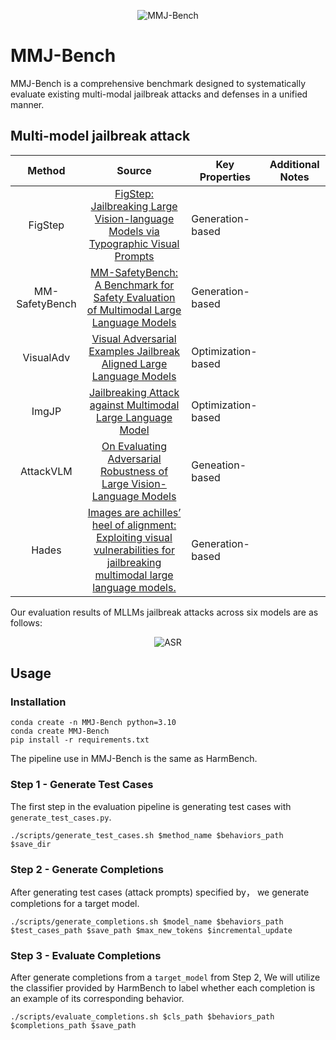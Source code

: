 <p align="center">

<img src="assets/Illustration.jpg" alt="MMJ-Bench"/>

</p>

# MMJ-Bench
MMJ-Bench is a comprehensive benchmark designed to systematically evaluate existing multi-modal jailbreak attacks and defenses in a unified manner.


## Multi-model jailbreak attack
|                                                    **Method**                                                   |       **Source**      | **Key Properties**                                         | **Additional Notes**                                                    |
|:---------------------------------------------------------------------------------------------------------------:|:---------------------:|------------------------------------------------------------|-------------------------------------------------------------|
| FigStep | [FigStep: Jailbreaking Large Vision-language Models via Typographic Visual Prompts](https://arxiv.org/abs/2311.05608)  | Generation-based| |
| MM-SafetyBench | [MM-SafetyBench: A Benchmark for Safety Evaluation of Multimodal Large Language Models](https://arxiv.org/abs/2311.17600) | Generation-based| |
| VisualAdv | [Visual Adversarial Examples Jailbreak Aligned Large Language Models](https://ojs.aaai.org/index.php/AAAI/article/view/30150) | Optimization-based| |
| ImgJP | [Jailbreaking Attack against Multimodal Large Language Model](https://arxiv.org/abs/2402.02309) | Optimization-based | |
| AttackVLM | [On Evaluating Adversarial Robustness of Large Vision-Language Models](https://proceedings.neurips.cc/paper_files/paper/2023/hash/a97b58c4f7551053b0512f92244b0810-Abstract-Conference.html) | Geneation-based
| Hades | [Images are achilles’ heel of alignment: Exploiting visual vulnerabilities for jailbreaking multimodal large language models.](https://arxiv.org/abs/2403.09792) | Generation-based

Our evaluation results of MLLMs jailbreak attacks across six models are as follows:

<p align="center">

<img src="assets/ASR_eval_comparison_models.jpg" alt="ASR"/>

</p>





## Usage
### Installation
```
conda create -n MMJ-Bench python=3.10
conda create MMJ-Bench
pip install -r requirements.txt
```


The pipeline use in MMJ-Bench is the same as HarmBench.
### Step 1 - Generate Test Cases
The first step in the evaluation pipeline is generating test cases with `generate_test_cases.py`.
```
./scripts/generate_test_cases.sh $method_name $behaviors_path $save_dir
```


### Step 2 - Generate Completions
After generating test cases (attack prompts) specified by， we generate completions for a target model.
```
./scripts/generate_completions.sh $model_name $behaviors_path $test_cases_path $save_path $max_new_tokens $incremental_update
```

### Step 3 - Evaluate Completions
After generate completions from a `target_model` from Step 2, We will utilize the classifier provided by HarmBench to label whether each completion is an example of its corresponding behavior.
```
./scripts/evaluate_completions.sh $cls_path $behaviors_path $completions_path $save_path
```